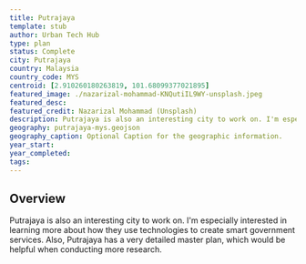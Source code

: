 ```yaml
---
title: Putrajaya
template: stub
author: Urban Tech Hub
type: plan
status: Complete
city: Putrajaya
country: Malaysia
country_code: MYS
centroid: [2.910260180263819, 101.68099377021895]
featured_image: ./nazarizal-mohammad-KNQutiIL9WY-unsplash.jpeg
featured_desc: 
featured_credit: Nazarizal Mohammad (Unsplash)
description: Putrajaya is also an interesting city to work on. I'm especially interested in learning more about how they use technologies to create smart government services. Also, Putrajaya has a very detailed master plan, which would be helpful when conducting more research.
geography: putrajaya-mys.geojson
geography_caption: Optional Caption for the geographic information.
year_start:
year_completed:
tags:
---
```


## Overview

Putrajaya is also an interesting city to work on. I'm especially interested in learning more about how they use technologies to create smart government services. Also, Putrajaya has a very detailed master plan, which would be helpful when conducting more research.
